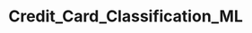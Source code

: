 # Credit_Card_Classification_ML
<!-- first create venv and then clone the git repo(which have read.me and .gitignore) to your local machine and now check you are in repository directory -->
